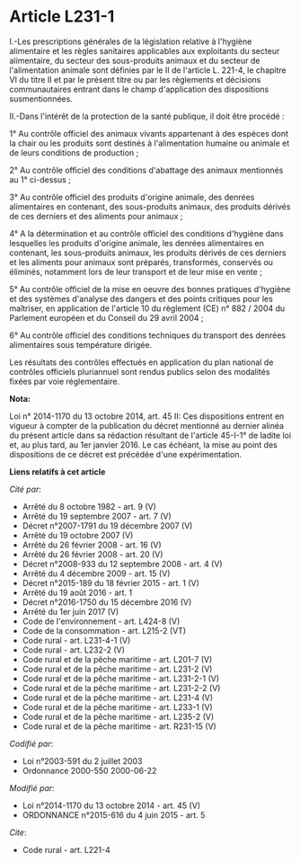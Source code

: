 # Article L231-1

I.-Les prescriptions générales de la législation relative à l'hygiène alimentaire et les règles sanitaires applicables aux
exploitants du secteur alimentaire, du secteur des sous-produits animaux et du secteur de l'alimentation animale sont
définies par le II de l'article L. 221-4, le chapitre VI du titre II et par le présent titre ou par les règlements et
décisions communautaires entrant dans le champ d'application des dispositions susmentionnées. 

II.-Dans l'intérêt de la protection de la santé publique, il doit être procédé : 

1° Au contrôle officiel des animaux vivants appartenant à des espèces dont la chair ou les produits sont destinés à
l'alimentation humaine ou animale et de leurs conditions de production ; 

2° Au contrôle officiel des conditions d'abattage des animaux mentionnés au 1° ci-dessus ; 

3° Au contrôle officiel des produits d'origine animale, des denrées alimentaires en contenant, des sous-produits animaux, des
produits dérivés de ces derniers et des aliments pour animaux ; 

4° A la détermination et au contrôle officiel des conditions d'hygiène dans lesquelles les produits d'origine animale, les
denrées alimentaires en contenant, les sous-produits animaux, les produits dérivés de ces derniers et les aliments pour
animaux sont préparés, transformés, conservés ou éliminés, notamment lors de leur transport et de leur mise en vente ; 

5° Au contrôle officiel de la mise en oeuvre des bonnes pratiques d'hygiène et des systèmes d'analyse des dangers et des
points critiques pour les maîtriser, en application de l'article 10 du règlement (CE) n° 882 / 2004 du Parlement européen et
du Conseil du 29 avril 2004 ; 

6° Au contrôle officiel des conditions techniques du transport des denrées alimentaires sous température dirigée.

Les résultats des contrôles effectués en application du plan national de contrôles officiels pluriannuel sont rendus publics
selon des modalités fixées par voie réglementaire.

**Nota:**

Loi n° 2014-1170 du 13 octobre 2014, art. 45 II: Ces dispositions entrent en vigueur à compter de la publication du décret
mentionné au dernier alinéa du présent article dans sa rédaction résultant de l'article 45-I-1° de ladite loi et, au plus
tard, au 1er janvier 2016. Le cas échéant, la mise au point des dispositions de ce décret est précédée d'une expérimentation.

**Liens relatifs à cet article**

_Cité par_:

  - Arrêté du 8 octobre 1982 - art. 9 (V)
  - Arrêté du 19 septembre 2007 - art. 7 (V)
  - Décret n°2007-1791 du 19 décembre 2007 (V)
  - Arrêté du 19 octobre 2007 (V)
  - Arrêté du 26 février 2008 - art. 16 (V)
  - Arrêté du 26 février 2008 - art. 20 (V)
  - Décret n°2008-933 du 12 septembre 2008 - art. 4 (V)
  - Arrêté du 4 décembre 2009 - art. 15 (V)
  - Décret n°2015-189 du 18 février 2015 - art. 1 (V)
  - Arrêté du 19 août 2016 - art. 1
  - Décret n°2016-1750 du 15 décembre 2016 (V)
  - Arrêté du 1er juin 2017 (V)
  - Code de l'environnement - art. L424-8 (V)
  - Code de la consommation - art. L215-2 (VT)
  - Code rural - art. L231-4-1 (V)
  - Code rural - art. L232-2 (V)
  - Code rural et de la pêche maritime - art. L201-7 (V)
  - Code rural et de la pêche maritime - art. L231-2 (V)
  - Code rural et de la pêche maritime - art. L231-2-1 (V)
  - Code rural et de la pêche maritime - art. L231-2-2 (V)
  - Code rural et de la pêche maritime - art. L231-4 (V)
  - Code rural et de la pêche maritime - art. L233-1 (V)
  - Code rural et de la pêche maritime - art. L235-2 (V)
  - Code rural et de la pêche maritime - art. R231-15 (V)

_Codifié par_:

  - Loi n°2003-591 du 2 juillet 2003
  - Ordonnance 2000-550 2000-06-22

_Modifié par_:

  - Loi n°2014-1170 du 13 octobre 2014 - art. 45 (V)
  - ORDONNANCE n°2015-616 du 4 juin 2015 - art. 5

_Cite_:

  - Code rural - art. L221-4
